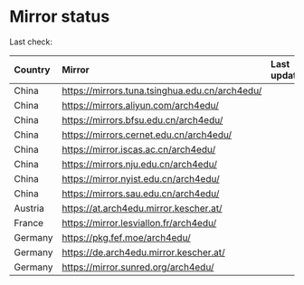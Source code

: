 <script src="./time.js"></script>
# Mirror status
Last check: <script type="text/javascript">localize(1717345355.0261092);</script>

|Country|Mirror|Last update|
|:------|:-----|:----------|
|China|https://mirrors.tuna.tsinghua.edu.cn/arch4edu/|<script type="text/javascript">localize(1717310226);</script>|
|China|https://mirrors.aliyun.com/arch4edu/|<script type="text/javascript">localize(1717267460);</script>|
|China|https://mirrors.bfsu.edu.cn/arch4edu/|<script type="text/javascript">localize(1717310226);</script>|
|China|https://mirrors.cernet.edu.cn/arch4edu/|<script type="text/javascript">localize(1717310226);</script>|
|China|https://mirror.iscas.ac.cn/arch4edu/|<script type="text/javascript">localize(1717310226);</script>|
|China|https://mirrors.nju.edu.cn/arch4edu/|<script type="text/javascript">localize(1717267460);</script>|
|China|https://mirror.nyist.edu.cn/arch4edu/|<script type="text/javascript">localize(1717310226);</script>|
|China|https://mirrors.sau.edu.cn/arch4edu/|<script type="text/javascript">localize(1717310226);</script>|
|Austria|https://at.arch4edu.mirror.kescher.at/|<script type="text/javascript">localize(1717310226);</script>|
|France|https://mirror.lesviallon.fr/arch4edu/|<script type="text/javascript">localize(1717310226);</script>|
|Germany|https://pkg.fef.moe/arch4edu/|<script type="text/javascript">localize(1717310226);</script>|
|Germany|https://de.arch4edu.mirror.kescher.at/|<script type="text/javascript">localize(1717310226);</script>|
|Germany|https://mirror.sunred.org/arch4edu/|<script type="text/javascript">localize(1717310226);</script>|

<script src="./tablefilter/tablefilter.js"></script>
<script src="./table.js"></script>